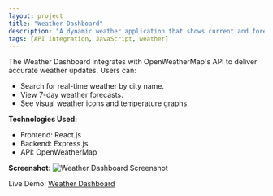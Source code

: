 ```yaml
---
layout: project
title: "Weather Dashboard"
description: "A dynamic weather application that shows current and forecasted weather data for any city."
tags: [API integration, JavaScript, weather]
---
```


The Weather Dashboard integrates with OpenWeatherMap's API to deliver accurate weather updates. Users can:

- Search for real-time weather by city name.
- View 7-day weather forecasts.
- See visual weather icons and temperature graphs.

**Technologies Used:**
- Frontend: React.js
- Backend: Express.js
- API: OpenWeatherMap

**Screenshot:**
![Weather Dashboard Screenshot](assets/img/weather-dashboard.jpg)

Live Demo: [Weather Dashboard](https://example.com/weather)
